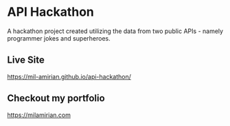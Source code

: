 # API Hackathon

A hackathon project created utilizing the data from two public APIs - namely programmer jokes and superheroes. 

## Live Site

https://mil-amirian.github.io/api-hackathon/



## Checkout my portfolio

https://milamirian.com
